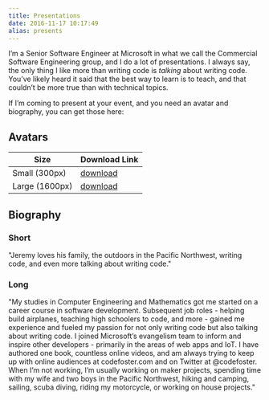 ```yaml
---
title: Presentations
date: 2016-11-17 10:17:49
alias: presents
---
```


I’m a Senior Software Engineer at Microsoft in what we call the Commercial Software Engineering group, and I do a lot of presentations. I always say, the only thing I like more than writing code is _talking_ about writing code. You’ve likely heard it said that the best way to learn is to teach, and that couldn’t be more true than with technical topics.

If I’m coming to present at your event, and you need an avatar and biography, you can get those here: 

## **Avatars**


| Size           | Download Link                                   |
| -------------- | ----------------------------------------------- |
| Small (300px)  | [download](/files/avatar/square-color-300.jpg)  |
| Large (1600px) | [download](/files/avatar/square-color-1600.jpg) |

## Biography

### Short
"Jeremy loves his family, the outdoors in the Pacific Northwest, writing code, and even more talking about writing code."

### Long
"My studies in Computer Engineering and Mathematics got me started on a career course in software development. Subsequent job roles - helping build airplanes, teaching high schoolers to code, and more - gained me experience and fueled my passion for not only writing code but also talking about writing code. I joined Microsoft’s evangelism team to inform and inspire other developers - primarily in the areas of web apps and IoT. I have authored one book, countless online videos, and am always trying to keep up with online audiences at codefoster.com and on Twitter at @codefoster. When I’m not working, I’m usually working on maker projects, spending time with my wife and two boys in the Pacific Northwest, hiking and camping, sailing, scuba diving, riding my motorcycle, or working on house projects."

<!-- ## Topics
Here are some of the presentation topics that I’ve recently delivered and would be ready to come share with your group...

* **Using VS Code Like a Boss!** 
    VS Code is an amazing IDE. Microsoft has managed to create a highly capable coding tool that’s not too heavy and not too light.
    On the surface, Code appears to be a simple, but there are a lot of hidden and extended features each of which has the potential of carving wasted minutes off of your dev day.
    In this session, we’ll look at keyboard shortcuts, extensions, customizations, and other tips and tricks.
    Whether your editing text files or C++ projects, come learn how to use VS Code like a boss!

* **Angular for IoT**
    Angular is great for creating UI’s for corporate websites and modern web apps, but it works very well for the Internet of Things too. Many IoT solutions involve a dashboard of some kind that brings cloud and edge data together to give humans a way to manage and make sense of things.
    In this session Angular for IoT, we’ll use the exciting world of IoT as a platform for learning some Angular development concepts. We’ll host an Angular app on a Raspberry Pi, facilitate communications with other devices and the cloud, and use web sockets to make the whole thing feel instantaneous.

* **A Complete IoT Workshop**
    Time to learn some full spectrum IoT solution development!
    In this hands on workshop, you’ll work in a small group to hook a Raspberry Pi 3 and a simple electronic circuit and then write the code to send data to Azure IoT.
    We’ll read a camera, flash lights, push buttons, and learn a lot! If you like hacking on hardware and software, or if you have never done this but want to try, this workshop is for you. 
    In this workshop you will learn things like:
    * Getting a Raspberry Pi up and running to code using Node.js
    * Deploying code to your RP wirelessly
    * Wiring up a basic electronic circuit on a breadboard
    * Using the GPIO pins to read a button and flash an LED
    * Capturing images from a camera and analyzing then using Microsoft Cognitive Services
    * Sending data to Azure IoT Hub

* **Rx.js Cleans Up the Async JavaScript Mess**
    _Can be adapted to a more general session called_ Observables Everywhere
    Async in JavaScript is totally a thing. Actually, it’s like 4 things, and therein lies the problem. Not only are some of the async patterns in JavaScript flawed, but we often find ourselves in situations where we have to use multiple async strategies at the same time. Talk about a mess!
    Rx.js is one of the coolest things I’ve seen in the field of computer science in my career. Not only is it a solid implementation of the observable pattern available in many different languages, but it’s also a collection of manipulations to those streams that essential does for events what array functions do for arrays.
    Streams aren’t the answer to every async woe, but for countless scenarios it’s absolutely ideal. By ideal I mean that it does what you’re trying to do faster, cleaner, safer, and with more elegance and brevity.
    Come learn about the observable library that Netflix and the Angular 2 team chose.

* **Bring On the Bots**
    Microsoft has used a lot of deep learning AI to implement a framework that makes the development of an intelligent conversation with human beings very easy. You can use the Bot Framework to create an intelligent conversation with your customers that understands natural language, works on a variety of messenger platforms, and learns how your customers actually talk. You’ll be surprised how simple it is to make a very powerful bot.
    Let’s get an overview of the platform and then start from scratch with a very simple bot. Then we’ll show how you can use the LUIS service to recognize natural language. Finally, we’ll show some examples of some really good bots and you can dream up what you’re going to make.

* **I Want to Be a Maker Too**
    Practical guide to becoming a Modern Maker
    The tech and consumer worlds are abuzz with talk of IoT, wearables, 3D printing, and making.
    I’m headlong into it, but I still remember the day I was bewildered by the terms and wondering how to get started. That’s what id like to do for you – introduce you to the Makers’ world!
    In this session, you’ll learn…
    * What’s a maker?
    * What is IoT?
    * How to get started
    * Basics of material design and manufacturing
    * Basics of electronics
    * Basics of IoT, devices, and device code
    * Basics of cloud services for makers

* **Entry Point Node**
    A total noobs guide to Node.js
    Node.js is taking the world by storm and developers can no longer afford to avoid it. Nor should you want to! Writing JavaScript went from ugh to awesome thanks to things like ES6 and TypeScript.
    If you’re a node noob, this is the session for you. I’ll start with the simplest terms and help you climb on top of all of the important concepts. We’ll write some practical code that makes sense, look at some fun productivity shortcuts, and then imagine the kinds of apps there are to write in the future!
    In this session you’ll learn…
    * What is Node.js
    * What kinds of apps it should and shouldn’t be used for
    * How to install and use Node.js
    * The REPL
    * Hello world
    * Packages and modules
    * Node tooling FTW!

* **Spinning Up Node.js for .NET Developers (similar to Entry Point Node)**
    Most of us are familiar with .NET, but what’s this Node.js thing? Node.js is taking the world by storm and developers can no longer afford to avoid it entirely. So, maybe it’s time to at least get the concepts in mind and see what sort of value it can bring to your business. Who knows? You may even end up loving Node.js as much as I do.
    In this session, I’ll very clearly describe the anatomy of Node.js itself and the anatomy of a Node.js project. I’ll do some concept mapping to .NET so you’ll understand it quickly.
    Besides sample code, I’ll speak to the massive and growing node community and I’ll show you some fun productivity shortcuts and tooling!
    In this session you’ll learn…
    * Anatomy Node.js and a Node.js project
    * When to use it. When not to.
    * Installing and using Node.js
    * The REPL
    * Hello world
    * Packages and modules
    * Node tooling FTW!

* **Your Mouse is Stealing Your Time**
    Tapping keys. It’s the one thing every developer on every platform in every language does thousands of times per day, and the general rule is that fewer taps are better. This one cross-cutting concern is ripe with opportunities to improve your productivity and efficiency.
    In this session, we’ll look at…
    * how to move more of your tasks to the command line and away from the mouse
    * how to identify and automate especially time sucking tasks 
    * how to commit keyboard shortcuts to memory
    * how to start using keyboard shortcuts where you couldn’t before
    * how to use the keyboard on tasks you might not today such as managing github repos, browsing the operating system UI, fetching data from the web, and even moving your mouse cursor
    * how to improve your speed

* **Introduction to Angular**
    Angular (not to be confused with Angular.js v1.x) is an extremely popular client-side web framework. It’s in broad production use and it’s ready for mass developer consumption! There are a lot of choices in client side web frameworks these days, so I’ll discuss what makes Angular great and why you might want to adopt it for your hobby project or your enterprise app.
    No need for existing Angular knowledge to get up and running in this quick primer. By the end you’ll have a thorough grasp of the basics and be ready and equipped to dig in to the deeper concepts.

* **Elegant Angular**
    One of the best reasons to use Angular for your web front-end projects is the sheer elegance of the code.
    Not only does Angular take advantage of TypeScript for modern, strong-typed code and Rx.js for stream processing, but it also embraces component architecture, modern JavaScript paradigms like decorators, and some great native implements like pipes and very sensible and flexible property binding.
    I’ll assume a basic familiarity with Angular (not to be confused with Angular.js 1.x) development and jump right in to some good patterns and concepts to help you understand how to take your app to the next level.
    In this session you’ll learn…
    * A quick review of Angular and comparison to the older Angular.js (v1.x) and other frameworks
    * Good architecture and design patterns for app and components
    * Displaying dynamic lists of data using Rx.js
    * Advanced property binding

* **Azure IoT (aka The I in IoT)**
    IoT is a big topic and getting bigger. There are far more devices connected to the internet than there are people in the world and the number is projected to grow dramatically in coming years.
    If you’re smart, you’ll adopt a powerful IoT platform from a company you can trust. Azure IoT gives you purpose-made and near bulletproof cloud services, but did you know that with the recently announced Azure IoT Edge, you also get a library you run on site to handle all of those scenarios where you don’t need your data sent to the cloud.
    Azure IoT includes the dedicated IoT Hub service, IoT solution templates called IoT Suite, as well as many other general services for processing IoT data and turning them into real business insight.
    Azure IoT Hub is extremely capable, extremely adaptable, and best of all it’s not too difficult a concept for developers to learn. In very little time, you’ll have a service that designed to handle massive amounts of communication with devices but also able to scale down to startup and even hobbyist scale.
    * What is IoT and why it’s such a big deal
    * Why many IoT solutions need a hub in the cloud
    * How to easily create an IoT Hub in Azure
    * How to create simulated devices and communicate to your hub
    * Getting started with Azure IoT Edge

* **Your Business Needs IoT**
    (no description yet)

* **Be a Digital Producer**
    (no description yet)

* **30 Ninja Tips for Node.js**
    Node and JavaScript are eating the world… in a good way. Let’s skill up on Node.js by *attempting* to cover 30 earth-shattering, mind-blowing Node tips. You’ll come away with a toolbox chock-a-block full of tips, tricks, and awesome, secret npm packages ready to ‘require’ in your next node project. You’ll see fake data generators, hidden command line switches, and tricks that will shave minutes off your day and make your colleagues think you’re a node ninja!

* **Docker + Azure**
    To say that Azure supports Docker doesn’t say quite enough. There are actually a variety of ways in which the world’s most popular container service has been made a first class citizen on Microsoft’s powerful yet simple Azure cloud platform. The power is there, the flexibility is there, and the choice is yours.
    In this overview of Azure’s support for Docker, we’ll look at the myriad ways you get started putting your app into a container and onto Azure.
    Here’s what we’ll cover:
    * Brief overview of container technology
    * Containers for devops joy
    * Containers for developer joy
    * Docker in Azure VM’s
    * Azure Container Service
    * Container Registry
    * and Containers in Windows Server Core and Nano Server

* **All Over the Open Source Web Stack**
    The open source web stack, dominated by JavaScript via Node.js these days, is a fast-paced and democratic platform. That makes it difficult to keep current on. Rest assured, however, that capabilities are growing and there does exist an entry point for developer trying to learn to make apps – from hobby apps to enterprise scale. And we’re talking about web apps, of course, but also desktop, mobile, and even IoT. This makes it the only stack you can use to target an entire solution end to end without shifting gears and changing languages.
    Let’s have a quick look at one such stack, a fun solution that uses IoT devices to pull data in from multiple active rowing machines. It pushes all of that data into a cloud service and then uses it to visualize a group rowing session for all to see.
    You’ll get to see a bit of…
    * Node.js
    * TypeScript
    * Raspberry Pi
    * Azure IoT Hub
    * Visual Studio Code
    * And more!

* **Learn to Code with Minecraft and JavaScript**
    If you want to learn basic programming skills and blow up creepers at the same time, then join me for this fun introduction to programming using Minecraft and JavaScript. You’ll learn about things like basic conditionals, for loops, and functions, but instead of seeing boring text on the screen, you’ll see blocks and creatures of every kind appear.
    This session is perfect for young, aspiring programmers, and there will even be a Minecraft toy as a door prize!
    In this session we will…
    * create a local Minecraft server with the ScriptCraft mod (quickly)
    * learn about variables, control structures, loops, functions, and more by building things
    * and of course, we’ll blow things up with dynamite!

* **Introduction to Fusion 360**

* **Using JavaScript to Make Things You Can Touch**
Fusion 360 by Autodesk is an excellent application for designing your next *thing*. The workflows in this 3D design package are extraordinary and paradigm busting. You’ll be thrilled to imagine what all you can bring to life after you see your first example, and you’ll be thrilled to hear that it’s free for makers, startups, students, etc. This session will give you a short introduction to Fusion 360, but mostly it’s about the API that gives you programmatic access to 3D modelling. One of the three languages that the API supports is JavaScript. That means that besides creating websites and applications and robots, you can now use JavaScript to make *things* - real things you can touch! You’ll be creating dynamic, generative designs in no time at all.

* **Azure from the Command Line**
    Managing your cloud without taking your hands off the keyboard
    Web portals for managing your enterprise (or hobby) cloud services is cute, but when it’s time to get real work done, there’s nothing like a command line. This session is all about the command line!
    Whether you’re used to scripting in bash or scripting in PowerShell or you’re not used to scripting at all! Whether you’re running on a Mac on a Windows PC or on a Raspberry Pi! Wherever you dev, you can use Azure’s cross-platform CLI to spin up services, create databases, git push websites, monitor app logs, and boatloads more.
    Shoot, you can even use the CLI in the Azure Portal these days. It’s pretty great.
    In this session, you’ll learn…
    * Being an absolute boss on the keyboard 
    * Controlling Node.js, VS Code, and GitHub from the command line
    * Installing the Azure CLI
    * Creating and maintaining Azure services

* **Making Tweet Monkey**
    Tweet Monkey is a hilariously simple maker project that anyone and their mother can make.
    Tweet Monkey responds to tweets. Send a tweet using #tweetmonkey and he dances!
    Usually, creating an IoT projects means dusting off your college reference book on the C language and trying to wrangle a low-level language to do modern, high-level tasks. In this course, however, we’re going to talk about the hardware devices available that enable writing JavaScript with Node.js to control motors, sensors, and switches while simultaneously using easy and modern node modules.
    We’ll walk all the way through the creation of Tweet Monkey including modifying the monkey, setting up a Raspberry Pi, wiring a circuit, and writing the (very few) lines of code required to access Twitter’s streaming API using Node.js.
    Absolute beginners, students, and kids are completely welcome.
    The entire project is available at [http://github.com/codefoster/tweetmonkey.io](http://github.com/codefoster/tweetmonkey.io).

* **Developer Life Skills - What You Don’t Learn in a Computer Science Program**
    I know it’s heretical, but there’s more to life than writing code!
    You live, breath, and think code, so how do you go about applying your propeller brain to the rest of life? Let’s take some time to talk about the relationships, babies, hobbies, vacations, faith, and finances, and how these aspects of life might be unique or different for software developer types. It’s tempting to call such topics an aside, but as a matter of fact, it’s pretty much central. Try as you may, you will not be successful at neglecting the rest of life no matter how much you love typing semicolons. What is it that makes developers different? What life hacks can you apply to improve efficiency in the build process and continuous delivery of life itself? -->
